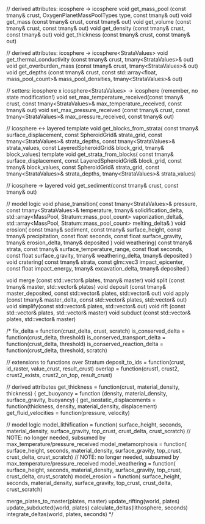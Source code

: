 // derived attributes: icosphere<Strata> -> icosphere<T>
void get_mass_pool   (const tmany<StrataStore>& crust, OxygenPlanetMassPoolTypes type, const tmany<float>& out)
void get_mass        (const tmany<StrataStore>& crust, const tmany<float>& out)
void get_volume      (const tmany<StrataStore>& crust, const tmany<float>& out)
void get_density     (const tmany<StrataStore>& crust, const tmany<float>& out)
void get_thickness   (const tmany<StrataStore>& crust, const tmany<float>& out)

// derived attributes: icosphere<Strata> -> icosphere<StrataValues<T>>
void get_thermal_conductivity    (const tmany<StrataStore>& crust, tmany<StrataValues<float>>& out)
void get_overburden_mass         (const tmany<StrataStore>& crust, tmany<StrataValues<float>>& out)
void get_depths                  (const tmany<StrataStore>& crust, const std::array<float, mass_pool_count>& mass_pool_densities, tmany<StrataValues<float>>& out)

// setters: icosphere<Strata> x icosphere<StrataValues<T>> -> icosphere<Strata>  (remember, no state modification!)
void set_max_temperature_received(const tmany<StrataStore>& crust, const tmany<StrataValues<float>>& max_temperature_received, const tmany<StrataStore>& out)
void set_max_pressure_received   (const tmany<StrataStore>& crust, const tmany<StrataValues<float>>& max_pressure_received,    const tmany<StrataStore>& out)

// icosphere<Strata> <-> layered<Strata>
template <typename T>
void get_blocks_from_strata(
	const tmany<float>& surface_displacement, 
    const SpheroidGrid& strata_grid, const tmany<StrataValues<float>>& strata_depths, const tmany<StrataValues<T>>& strata_values, 
    const LayeredSpheroidGrid& block_grid, tmany<T>& block_values)
template <typename T>
void get_strata_from_blocks(
	const tmany<float>& surface_displacement, 
    const LayeredSpheroidGrid& block_grid, const tmany<T>& block_values, 
    const SpheroidGrid& strata_grid, const tmany<StrataValues<float>>& strata_depths, tmany<StrataValues<T>>& strata_values)

// icosphere<Strata> -> layered<Strata>
void get_sediment(const tmany<StrataStore>& crust, const tmany<Stratum>& out)

// model logic
void phase_transition(
	const tmany<StrataValues<float>>& pressure, const tmany<StrataValues<float>>& temperature, 
	tmany<StrataStore>& solidification_delta,
	std::array<MassPool, Stratum::mass_pool_count> vaporization_delta&,
	std::array<MassPool, Stratum::mass_pool_count> melting_delta&
)
void erosion(
	const tmany<Stratum>& sediment, const tmany<float>& surface_height, const tmany<float>& precipitation, 
	const float seconds, const float surface_gravity,
	tmany<Stratum>& erosion_delta, tmany<Stratum>& deposited 
)
void weathering(
	const tmany<StrataStore>& strata, const tmany<float>& surface_temperature_range, 
	const float seconds, const float surface_gravity,
	tmany<StrataStore>& weathering_delta, tmany<Stratum>& deposited 
)
void cratering(
	const tmany<StrataStore>& strata, const glm::vec3 impact_epicenter, const float impact_energy,
	tmany<StrataStore>& excavation_delta, tmany<Stratum>& deposited
)

void merge   (const std::vector<Plate>& plates, tmany<StrataStore>& master)
void split   (const tmany<StrataStore>& master, std::vector<Plate>& plates)
void deposit (const tmany<Stratum>& master_deposited, const std::vector<Plate>& plates, std::vector<Plate>& out)
void apply   (const tmany<StrataStore>& master_delta, const std::vector<Plate>& plates, std::vector<Plate>& out)
void simplify(const std::vector<Plate>& plates, std::vector<Plate>& out)
void rift    (const std::vector<Plate>& plates, std::vector<Plate>& master)
void subduct (const std::vector<Plate>& plates, std::vector<Strata>& master)

/*
fix_delta = function(crust_delta, crust, scratch) 
is_conserved_delta = function(crust_delta, threshold) 
is_conserved_transport_delta = function(crust_delta, threshold) 
is_conserved_reaction_delta = function(crust_delta, threshold, scratch) 

// extensions to functions over Stratum
deposit_to_ids = function(crust, id_raster, value_crust, result_crust)
overlap = function(crust1, crust2, crust2_exists, crust2_on_top, result_crust)

// derived attributes
get_thickness = function(crust, material_density, thickness) {
get_buoyancy = function (density, material_density, surface_gravity, buoyancy) {
get_isostatic_displacements = function(thickness, density, material_density, displacement)
get_fluid_velocities = function(pressure, velocity)

// model logic
model_lithification = function(
        surface_height, seconds,
        material_density, surface_gravity,
        top_crust, crust_delta, crust_scratch)      // NOTE: no longer needed, subsumed by max_temperature/pressure_received
model_metamorphosis = function(
        surface_height, seconds,
        material_density, surface_gravity,
        top_crust, crust_delta, crust_scratch)      // NOTE: no longer needed, subsumed by max_temperature/pressure_received
model_weathering = function(
        surface_height, seconds,
        material_density, surface_gravity,
        top_crust, crust_delta, crust_scratch)
model_erosion = function(
        surface_height, seconds,
        material_density, surface_gravity,
        top_crust, crust_delta, crust_scratch)

merge_plates_to_master(plates, master)
update_rifting(world, plates)
update_subducted(world, plates)
calculate_deltas(lithosphere, seconds)
integrate_deltas(world, plates, seconds)
*/